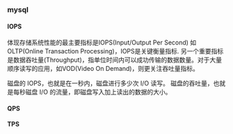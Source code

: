  ### mysql
 #### IOPS
 体现存储系统性能的最主要指标是IOPS(Input/Output Per Second)
 如OLTP(Online Transaction Processing)，IOPS是关键衡量指标.
 另一个重要指标是数据吞吐量(Throughput)，指单位时间内可以成功传输的数据数量。对于大量顺序读写的应用，如VOD(Video On Demand)，则更关注吞吐量指标。

磁盘的 IOPS，也就是在一秒内，磁盘进行多少次 I/O 读写。
磁盘的吞吐量，也就是每秒磁盘 I/O 的流量，即磁盘写入加上读出的数据的大小。


#### QPS


#### TPS

